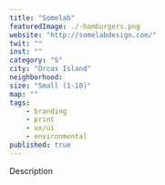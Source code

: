 ```yaml
---
title: "Somelab"
featuredImage: ./-hamburgers.png
website: "http://somelabdesign.com/"
twit: ""
inst: ""
category: "S"
city: "Orcas Island"
neighborhood:
size: "Small (1-10)"
map: ""
tags:
    - branding
    - print
    - ux/ui
    - environmental
published: true
---
```


Description
